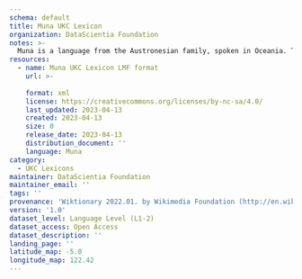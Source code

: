 ```yaml
---
schema: default
title: Muna UKC Lexicon
organization: DataScientia Foundation
notes: >-
  Muna is a language from the Austronesian family, spoken in Oceania. The UKC Lexicon of Muna is represented as a lexico-semantic network. It consists of words, word senses, synsets, as well as sense-level and synset-level relationships.
resources:
  - name: Muna UKC Lexicon LMF format
    url: >-
      
    format: xml
    license: https://creativecommons.org/licenses/by-nc-sa/4.0/
    last_updated: 2023-04-13
    created: 2023-04-13
    size: 0
    release_date: 2023-04-13
    distribution_document: ''
    language: Muna
category:
  - UKC Lexicons
maintainer: DataScientia Foundation
maintainer_email: ''
tags: ''
provenance: 'Wiktionary 2022.01. by Wikimedia Foundation (http://en.wiktionary.org); Princeton WordNet 2.1 by Princeton University (https://wordnet.princeton.edu)'
version: '1.0'
dataset_level: Language Level (L1-2)
dataset_access: Open Access
dataset_description: ''
landing_page: ''
latitude_map: -5.0
longitude_map: 122.42
---
```

